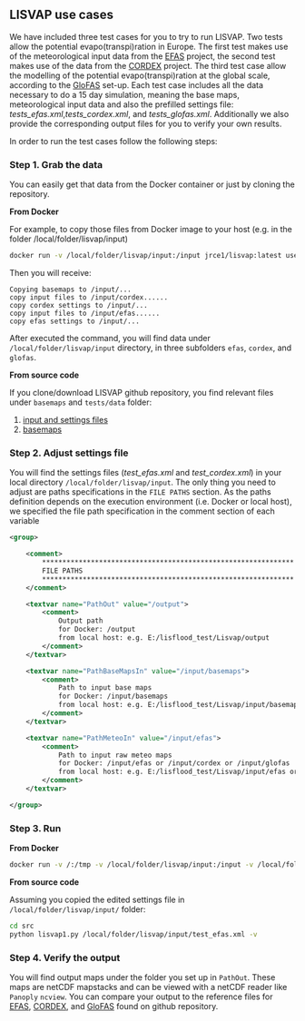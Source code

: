 ## LISVAP use cases

We have included three test cases for you to try to run LISVAP. Two tests allow the potential evapo(transpi)ration in Europe. The first test makes use of the meteorological input data from the [EFAS](https://www.efas.eu/) project, the second test makes use of the data from the [CORDEX](https://cordex.org/) project. The third test case allow the modelling of the potential evapo(transpi)ration at the global scale, according to the [GloFAS](https://www.globalfloods.eu/) set-up.
Each test case includes all the data necessary to do a 15 day simulation, meaning the base maps, meteorological input data and also the prefilled settings file: *tests_efas.xml*,*tests_cordex.xml*, and *tests_glofas.xml*. 
Additionally we also provide the corresponding output files for you to verify your own results.

In order to run the test cases follow the following steps:

### Step 1. Grab the data

You can easily get that data from the Docker container or just by cloning the repository.

**From Docker**

For example, to copy those files from Docker image to your host (e.g. in the folder /local/folder/lisvap/input)

```bash
docker run -v /local/folder/lisvap/input:/input jrce1/lisvap:latest usecases
```

Then you will receive:

```console
Copying basemaps to /input/...
copy input files to /input/cordex......
copy cordex settings to /input/...
copy input files to /input/efas......
copy efas settings to /input/...
```

After executed the command, you will find data under `/local/folder/lisvap/input` directory, in three subfolders `efas`, `cordex`, and `glofas`.


**From source code**

If you clone/download LISVAP github repository, you find relevant files under `basemaps` and `tests/data` folder:

1. [input and settings files](https://github.com/ec-jrc/lisflood-lisvap/tree/master/tests/data)
2. [basemaps](https://github.com/ec-jrc/lisflood-lisvap/tree/master/basemaps)


### Step 2. Adjust settings file

You will find the settings files (*test_efas.xml* and *test_cordex.xml*) in your local directory `/local/folder/lisvap/input`. 
The only thing you need to adjust are paths specifications in the `FILE PATHS` section. 
As the paths definition depends on the execution environment (i.e. Docker or local host), we specified the file path specification in the comment section of each variable


```xml
<group>

    <comment>
        **************************************************************
        FILE PATHS
        **************************************************************
    </comment>

    <textvar name="PathOut" value="/output">
        <comment>
            Output path
            for Docker: /output
            from local host: e.g. E:/lisflood_test/Lisvap/output
        </comment>
    </textvar>

    <textvar name="PathBaseMapsIn" value="/input/basemaps">
        <comment>
            Path to input base maps
            for Docker: /input/basemaps
            from local host: e.g. E:/lisflood_test/Lisvap/input/basemaps
        </comment>
    </textvar>

    <textvar name="PathMeteoIn" value="/input/efas">
        <comment>
            Path to input raw meteo maps
            for Docker: /input/efas or /input/cordex or /input/glofas
            from local host: e.g. E:/lisflood_test/Lisvap/input/efas or E:/lisflood_test/Lisvap/input/cordex or E:/lisflood_test/Lisvap/input/glofas
        </comment>
    </textvar>

</group>
```

### Step 3. Run

**From Docker**

```bash
docker run -v /:/tmp -v /local/folder/lisvap/input:/input -v /local/folder/lisvap/output:/output jrce1/lisvap:latest /input/test_efas.xml -v -t
```

**From source code**

Assuming you copied the edited settings file in `/local/folder/lisvap/input/` folder:

```bash
cd src
python lisvap1.py /local/folder/lisvap/input/test_efas.xml -v
```

### Step 4. Verify the output

You will find output maps under the folder you set up in `PathOut`. These maps are netCDF mapstacks and can be viewed with a netCDF reader like `Panoply` `ncview`.
You can compare your output to the reference files for [EFAS](https://github.com/ec-jrc/lisflood-lisvap/tree/master/tests/data/reference/efas), [CORDEX](https://github.com/ec-jrc/lisflood-lisvap/tree/master/tests/data/reference/cordex), and [GloFAS](https://github.com/ec-jrc/lisflood-lisvap/tree/master/tests/data/reference/glofas) found on github repository. 
